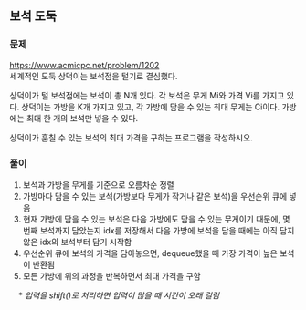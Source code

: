 ## 보석 도둑
### 문제
https://www.acmicpc.net/problem/1202  
세계적인 도둑 상덕이는 보석점을 털기로 결심했다.

상덕이가 털 보석점에는 보석이 총 N개 있다. 각 보석은 무게 Mi와 가격 Vi를 가지고 있다. 상덕이는 가방을 K개 가지고 있고, 각 가방에 담을 수 있는 최대 무게는 Ci이다. 가방에는 최대 한 개의 보석만 넣을 수 있다.

상덕이가 훔칠 수 있는 보석의 최대 가격을 구하는 프로그램을 작성하시오.

### 풀이
1. 보석과 가방을 무게를 기준으로 오름차순 정렬
2. 가방마다 담을 수 있는 보석(가방보다 무게가 작거나 같은 보석)을 우선순위 큐에 넣음
3. 현재 가방에 담을 수 있는 보석은 다음 가방에도 담을 수 있는 무게이기 때문에, 몇 번째 보석까지 담았는지 idx를 저장해서 다음 가방에 보석을 담을 때에는 아직 담지 않은 idx의 보석부터 담기 시작함
4. 우선순위 큐에 보석의 가격을 담아놓으면, dequeue했을 때 가장 가격이 높은 보석이 반환됨
5. 모든 가방에 위의 과정을 반복하면서 최대 가격을 구함  
  
&nbsp;&nbsp;&nbsp;&nbsp;\*  *입력을 shift()로 처리하면 입력이 많을 때 시간이 오래 걸림*
